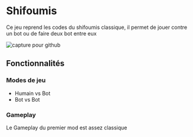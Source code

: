 # Shifoumis

Ce jeu reprend les codes du shifoumis classique, il permet de jouer contre un bot ou de faire deux bot entre eux

![capture pour github](https://user-images.githubusercontent.com/89103355/229474906-61d2c3ee-8f58-4517-89d8-683fd1ed4a6a.PNG)

## Fonctionnalités
### Modes de jeu

  - Humain vs Bot
  - Bot vs Bot

### Gameplay
Le Gameplay du premier mod est assez classique

